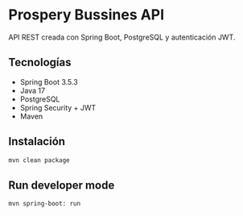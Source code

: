 # Prospery Bussines API

API REST creada con Spring Boot, PostgreSQL y autenticación JWT.

## Tecnologías

- Spring Boot 3.5.3
- Java 17
- PostgreSQL
- Spring Security + JWT
- Maven

## Instalación

```bash
mvn clean package
```
## Run developer mode
```bash
mvn spring-boot: run
```

